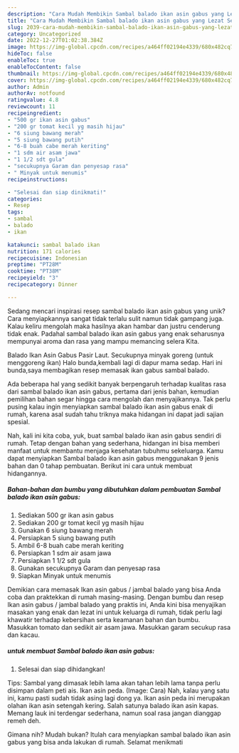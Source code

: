 ```yaml
---
description: "Cara Mudah Membikin Sambal balado ikan asin gabus yang Lezat Sekali"
title: "Cara Mudah Membikin Sambal balado ikan asin gabus yang Lezat Sekali"
slug: 2039-cara-mudah-membikin-sambal-balado-ikan-asin-gabus-yang-lezat-sekali
category: Uncategorized
date: 2022-12-27T01:02:38.384Z
image: https://img-global.cpcdn.com/recipes/a464ff02194e4339/680x482cq70/sambal-balado-ikan-asin-gabus-foto-resep-utama.jpg
hideToc: false
enableToc: true
enableTocContent: false
thumbnail: https://img-global.cpcdn.com/recipes/a464ff02194e4339/680x482cq70/sambal-balado-ikan-asin-gabus-foto-resep-utama.jpg
cover: https://img-global.cpcdn.com/recipes/a464ff02194e4339/680x482cq70/sambal-balado-ikan-asin-gabus-foto-resep-utama.jpg
author: Admin
authorAv: notfound
ratingvalue: 4.8
reviewcount: 11
recipeingredient:
- "500 gr ikan asin gabus"
- "200 gr tomat kecil yg masih hijau"
- "6 siung bawang merah"
- "5 siung bawang putih"
- "6-8 buah cabe merah keriting"
- "1 sdm air asam jawa"
- "1 1/2 sdt gula"
- "secukupnya Garam dan penyesap rasa"
- " Minyak untuk menumis"
recipeinstructions:

- "Selesai dan siap dinikmati!"
categories:
- Resep
tags:
- sambal
- balado
- ikan

katakunci: sambal balado ikan 
nutrition: 171 calories
recipecuisine: Indonesian
preptime: "PT28M"
cooktime: "PT38M"
recipeyield: "3"
recipecategory: Dinner

---
```





Sedang mencari inspirasi resep sambal balado ikan asin gabus yang unik? Cara menyiapkannya sangat tidak terlalu sulit namun tidak gampang juga. Kalau keliru mengolah maka hasilnya akan hambar dan justru cenderung tidak enak. Padahal sambal balado ikan asin gabus yang enak seharusnya mempunyai aroma dan rasa yang mampu memancing selera Kita.





Balado Ikan Asin Gabus Pasir Laut. Secukupnya minyak goreng (untuk menggoreng ikan) Halo bunda,kembali lagi di dapur mama sedap. Hari ini bunda,saya membagikan resep memasak ikan gabus sambal balado.

Ada beberapa hal yang sedikit banyak berpengaruh terhadap kualitas rasa dari sambal balado ikan asin gabus, pertama dari jenis bahan, kemudian pemilihan bahan segar hingga cara mengolah dan menyajikannya. Tak perlu pusing kalau ingin menyiapkan sambal balado ikan asin gabus enak di rumah, karena asal sudah tahu triknya maka hidangan ini dapat jadi sajian spesial.






Nah, kali ini kita coba, yuk, buat sambal balado ikan asin gabus sendiri di rumah. Tetap dengan bahan yang sederhana, hidangan ini bisa memberi manfaat untuk membantu menjaga kesehatan tubuhmu sekeluarga. Kamu dapat menyiapkan Sambal balado ikan asin gabus menggunakan 9 jenis bahan dan 0 tahap pembuatan. Berikut ini cara untuk membuat hidangannya.

<!--inarticleads1-->

##### Bahan-bahan dan bumbu yang dibutuhkan dalam pembuatan Sambal balado ikan asin gabus:

1. Sediakan 500 gr ikan asin gabus
1. Sediakan 200 gr tomat kecil yg masih hijau
1. Gunakan 6 siung bawang merah
1. Persiapkan 5 siung bawang putih
1. Ambil 6-8 buah cabe merah keriting
1. Persiapkan 1 sdm air asam jawa
1. Persiapkan 1 1/2 sdt gula
1. Gunakan secukupnya Garam dan penyesap rasa
1. Siapkan  Minyak untuk menumis


Demikian cara memasak Ikan asin gabus / jambal balado yang bisa Anda coba dan praktekkan di rumah masing-masing. Dengan bumbu dan resep Ikan asin gabus / jambal balado yang praktis ini, Anda kini bisa menyajikan masakan yang enak dan lezat ini untuk keluarga di rumah, tidak perlu lagi khawatir terhadap kebersihan serta keamanan bahan dan bumbu. Masukkan tomato dan sedikit air asam jawa. Masukkan garam secukup rasa dan kacau. 

<!--inarticleads2-->

#####  untuk membuat Sambal balado ikan asin gabus:


1. Selesai dan siap dihidangkan!

Tips: Sambal yang dimasak lebih lama akan tahan lebih lama tanpa perlu disimpan dalam peti ais. Ikan asin peda. (Image: Cara) Nah, kalau yang satu ini, kamu pasti sudah tidak asing lagi dong ya. Ikan asin peda ini merupakan olahan ikan asin setengah kering. Salah satunya balado ikan asin kapas. Memang lauk ini terdengar sederhana, namun soal rasa jangan dianggap remeh deh. 

Gimana nih? Mudah bukan? Itulah cara menyiapkan sambal balado ikan asin gabus yang bisa anda lakukan di rumah. Selamat menikmati
